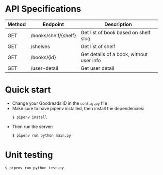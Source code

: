 # API Specifications
| Method | Endpoint             | Description                              |
|--------|----------------------|------------------------------------------|
| GET    | /books/shelf/{shelf} | Get list of book based on shelf slug     |
| GET    | /shelves             | Get list of shelf                        |
| GET    | /books/{id}          | Get details of a book, without user info |
| GET    | /user-detail         | Get user detail                          |


# Quick start
- Change your Goodreads ID in the `config.py` file
- Make sure to have pipenv installed, then install the dependencies:
  ```bash
  $ pipenv install
  ```
- Then run the server:
  ```bash
  $ pipenv run python main.py
  ```
# Unit testing
```bash
$ pipenv run python test.py
```